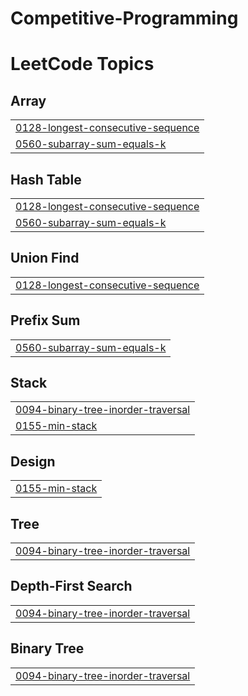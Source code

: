 # Competitive-Programming
<!---LeetCode Topics Start-->
# LeetCode Topics
## Array
|  |
| ------- |
| [0128-longest-consecutive-sequence](https://github.com/Muskan2403/Competitive-Programming/tree/master/0128-longest-consecutive-sequence) |
| [0560-subarray-sum-equals-k](https://github.com/Muskan2403/Competitive-Programming/tree/master/0560-subarray-sum-equals-k) |
## Hash Table
|  |
| ------- |
| [0128-longest-consecutive-sequence](https://github.com/Muskan2403/Competitive-Programming/tree/master/0128-longest-consecutive-sequence) |
| [0560-subarray-sum-equals-k](https://github.com/Muskan2403/Competitive-Programming/tree/master/0560-subarray-sum-equals-k) |
## Union Find
|  |
| ------- |
| [0128-longest-consecutive-sequence](https://github.com/Muskan2403/Competitive-Programming/tree/master/0128-longest-consecutive-sequence) |
## Prefix Sum
|  |
| ------- |
| [0560-subarray-sum-equals-k](https://github.com/Muskan2403/Competitive-Programming/tree/master/0560-subarray-sum-equals-k) |
## Stack
|  |
| ------- |
| [0094-binary-tree-inorder-traversal](https://github.com/Muskan2403/Competitive-Programming/tree/master/0094-binary-tree-inorder-traversal) |
| [0155-min-stack](https://github.com/Muskan2403/Competitive-Programming/tree/master/0155-min-stack) |
## Design
|  |
| ------- |
| [0155-min-stack](https://github.com/Muskan2403/Competitive-Programming/tree/master/0155-min-stack) |
## Tree
|  |
| ------- |
| [0094-binary-tree-inorder-traversal](https://github.com/Muskan2403/Competitive-Programming/tree/master/0094-binary-tree-inorder-traversal) |
## Depth-First Search
|  |
| ------- |
| [0094-binary-tree-inorder-traversal](https://github.com/Muskan2403/Competitive-Programming/tree/master/0094-binary-tree-inorder-traversal) |
## Binary Tree
|  |
| ------- |
| [0094-binary-tree-inorder-traversal](https://github.com/Muskan2403/Competitive-Programming/tree/master/0094-binary-tree-inorder-traversal) |
<!---LeetCode Topics End-->